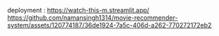 
deployment : https://watch-this-m.streamlit.app/
https://github.com/namansingh1314/movie-recommender-system/assets/120774187/36de1924-7a5c-406d-a262-770272172eb2

